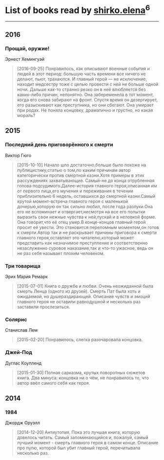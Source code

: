 # List of books read by [shirko.elena](https://www.facebook.com/shirko.elena)<sup>6</sup>
---

## 2016

### Прощай, оружие!
Эрнест Хемингуэй
> [2016-09-25] Понравилось, как описывают военные события и людей в этот период: большую часть времени все ничего не делают, пьют, трахаются. И главный герой — не исключение, находит медсестру тоже с целью провести с ней не больше одной ночи. Дальше как-то странно резко он в неё влюбляется без каких-либо причин, непонятно. Она забеременела в тот момент, когда его снова забирают на фронт. Спустя время он дезертирует, его разыскивают как преступника, но они сбегают. Она умирает при родах. Не поняла концовку, драматично и грустно, но какая мораль?



## 2015

### Последний день приговорённого к смерти
Виктор Гюго
> [2015-10-10] Начало шло достаточно,больше было похоже на публицистику,статью о том,по каким причинам автор категорически против смертной казни.Хотя примеры в этих рассуждениях захватывающие. Самый-не до конца отрубленная голова подсудимого.Далее-история главного героя,описанная им от первого лица,его мучения и переживания в течении приблизительно 6 недель, оставшихся до смертной казни.Самый крутой момент-встреча главного героя с маленькой дочерью,которую он так сильно любил, после года разлуки.Она его не вспоминает и отвергает,несмотря на все его попытки выразить свои нежные чувства к ней,пускай и в неловкой форме. Она говорит,что её отец умер.В конце-концов главный герой просит её увести. Это становится переломным моментом,он готов к смерти.Автор так и не раскрывает причины приговора к смерти главного героя,оставляет это читателю,который может представить как незначимое преступление и соответственно незаслуженно суровое наказание,так и что-то ужасное, ведь он не раз себя называет плохим человеком.


### Три товарища
Эрих Мария Ремарк
> [2015-07-01] Книга о дружбе и любви. Очень неожиданной была смерть Ленца (одного из друзей). Смерть Пат была хоть и ожидаемой, но душераздирающей. Описание чувств и эмоций главного героя не оставили равнодушной и несколько раз заставили прослезиться.


### Солярис
Станислав Лем
> [2015-02-20] Понравилось, слегка разочаровала концовка.


### Джей-Под
Дуглас Коупленд
> [2015-01-30] Полная сарказма, крутых поворотных сюжетов книга. Два минуса: концовка ни о чём, не понравилось то, что автор ввёл самого себя как героя.



## 2014

### 1984
Джордж Оруэлл
> [2014-12-20] Антиутопия. Пока это лучшая книга, которую довелось читать. Самый запоминающийся и, пожалуй, самый лучший момент - смерть главного героя в самом конце. Описание про пулю, которой был убит главный герой, перечитывала несколько раз.



